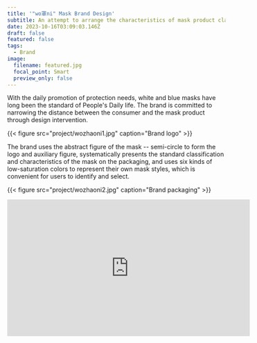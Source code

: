 ```yaml
---
title: '"wo罩ni" Mask Brand Design'
subtitle: An attempt to arrange the characteristics of mask product classification
date: 2023-10-16T03:09:03.146Z
draft: false
featured: false
tags:
  - Brand
image:
  filename: featured.jpg
  focal_point: Smart
  preview_only: false
---
```

With the daily promotion of protection needs, white and blue masks have long been the standard of People's Daily life. The brand is committed to narrowing the distance between the consumer and the mask product through design intervention.

{{< figure src="project/wozhaoni1.jpg" caption="Brand logo" >}}

The brand uses the abstract figure of the mask -- semi-circle to form the logo and auxiliary figure, systematically presents the standard classification and characteristics of the mask on the packaging, and uses six kinds of low-saturation colors to represent their own mask styles, which is convenient for users to identify and select.

{{< figure src="project/wozhaoni2.jpg" caption="Brand packaging" >}}

<div style="text-align: center;">
<iframe width="560" height="315" src="https://www.youtube.com/embed/feTlIIEyyGk?si=U-tsDPOeHb5cJHCG" title="YouTube video player" frameborder="0" allow="accelerometer; autoplay; clipboard-write; encrypted-media; gyroscope; picture-in-picture; web-share" allowfullscreen></iframe>
</div>